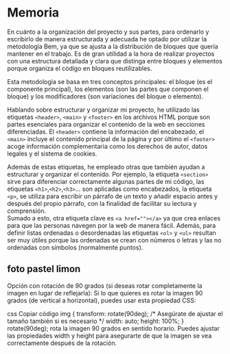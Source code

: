 # Memoria
En cuánto a la organización del proyecto y sus partes, para ordenarlo y escribirlo de manera estructurada y adecuada he optado por utilizar la metodología Bem, ya que se ajusta a la distribución de bloques que quería mantener en el trabajo. 
Es de gran utilidad a la hora de realizar proyectos con una estructura detallada y clara que distinga entre bloques y elementos porque organiza el código en bloques reutilizables.

Esta metodología se basa en tres conceptos principales: el bloque (es el componente principal), los elementos (son las partes que componen el bloque) y los modificadores (son variaciones del bloque o elemento).

Hablando sobre estructurar y organizar mi proyecto, he utilizado las etiquetas `<header>`, `<main>` y `<footer>` en los archivos HTML porque son partes esenciales para organizar el contenido de la web en secciones diferenciadas. El `<header>` contiene la información del encabezado, el `<main>` incluye el contenido principal de la página y por último el `<footer>` acoge información complementaria como los derechos de autor, datos legales y el sistema de cookies. 

Además de estas etiquetas, he empleado otras que también ayudan a estructurar y organizar el contenido. Por ejemplo, la etiqueta `<section>` sirve para diferenciar correctamente algunas partes de mi código, las etiquetas `<h1>`,`<h2>`,`<h3>`... son aplicadas como encabezados, la etiqueta `<p>`, se utiliza para escribir un párrafo de un texto y añadir espacio antes y después del propio párrafo, con la finalidad de facilitar su lectura y comprensión.  
Sumado a esto, otra etiqueta clave es `<a href=""></a>` ya que crea enlaces para que las personas navegen por la web de manera fácil. Además, para definir listas ordenadas o desordenadas las etiquetas `<ol>` y `<ul>` resultan ser muy útiles porque las ordenadas se crean con números o letras y las no ordenadas con símbolos (normalmente puntos).



























## foto pastel limon
Opción con rotación de 90 grados (si deseas rotar completamente la imagen en lugar de reflejarla):
Si lo que quieres es rotar la imagen 90 grados (de vertical a horizontal), puedes usar esta propiedad CSS:

css
Copiar código
img {
    transform: rotate(90deg);
    /* Asegúrate de ajustar el tamaño también si es necesario */
    width: auto;
    height: 100%;
}
rotate(90deg); rota la imagen 90 grados en sentido horario.
Puedes ajustar las propiedades width y height para asegurarte de que la imagen se vea correctamente después de la rotación.
